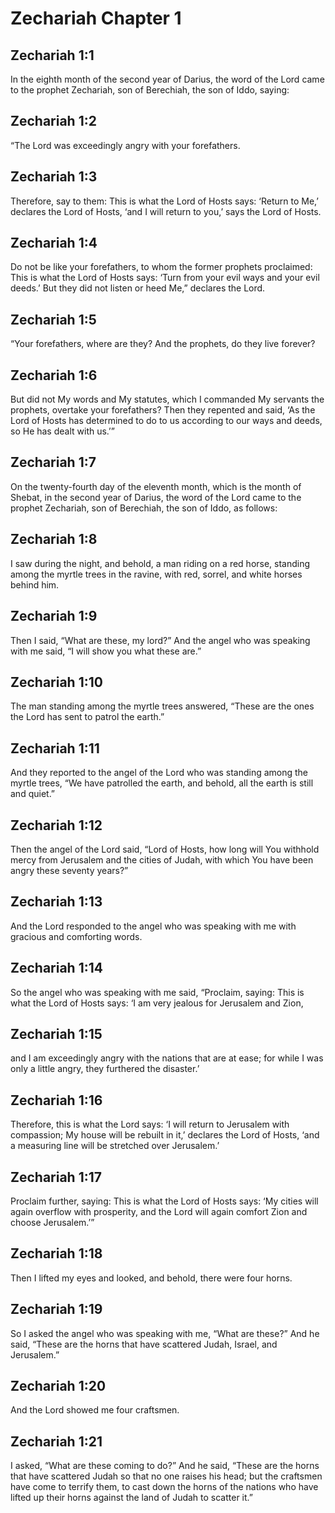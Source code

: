 # Zechariah Chapter 1

## Zechariah 1:1

In the eighth month of the second year of Darius, the word of the Lord came to the prophet Zechariah, son of Berechiah, the son of Iddo, saying:

## Zechariah 1:2

“The Lord was exceedingly angry with your forefathers.

## Zechariah 1:3

Therefore, say to them: This is what the Lord of Hosts says: ‘Return to Me,’ declares the Lord of Hosts, ‘and I will return to you,’ says the Lord of Hosts.

## Zechariah 1:4

Do not be like your forefathers, to whom the former prophets proclaimed: This is what the Lord of Hosts says: ‘Turn from your evil ways and your evil deeds.’ But they did not listen or heed Me,” declares the Lord.

## Zechariah 1:5

“Your forefathers, where are they? And the prophets, do they live forever?

## Zechariah 1:6

But did not My words and My statutes, which I commanded My servants the prophets, overtake your forefathers? Then they repented and said, ‘As the Lord of Hosts has determined to do to us according to our ways and deeds, so He has dealt with us.’”

## Zechariah 1:7

On the twenty-fourth day of the eleventh month, which is the month of Shebat, in the second year of Darius, the word of the Lord came to the prophet Zechariah, son of Berechiah, the son of Iddo, as follows:

## Zechariah 1:8

I saw during the night, and behold, a man riding on a red horse, standing among the myrtle trees in the ravine, with red, sorrel, and white horses behind him.

## Zechariah 1:9

Then I said, “What are these, my lord?” And the angel who was speaking with me said, “I will show you what these are.”

## Zechariah 1:10

The man standing among the myrtle trees answered, “These are the ones the Lord has sent to patrol the earth.”

## Zechariah 1:11

And they reported to the angel of the Lord who was standing among the myrtle trees, “We have patrolled the earth, and behold, all the earth is still and quiet.”

## Zechariah 1:12

Then the angel of the Lord said, “Lord of Hosts, how long will You withhold mercy from Jerusalem and the cities of Judah, with which You have been angry these seventy years?”

## Zechariah 1:13

And the Lord responded to the angel who was speaking with me with gracious and comforting words.

## Zechariah 1:14

So the angel who was speaking with me said, “Proclaim, saying: This is what the Lord of Hosts says: ‘I am very jealous for Jerusalem and Zion,

## Zechariah 1:15

and I am exceedingly angry with the nations that are at ease; for while I was only a little angry, they furthered the disaster.’

## Zechariah 1:16

Therefore, this is what the Lord says: ‘I will return to Jerusalem with compassion; My house will be rebuilt in it,’ declares the Lord of Hosts, ‘and a measuring line will be stretched over Jerusalem.’

## Zechariah 1:17

Proclaim further, saying: This is what the Lord of Hosts says: ‘My cities will again overflow with prosperity, and the Lord will again comfort Zion and choose Jerusalem.’”

## Zechariah 1:18

Then I lifted my eyes and looked, and behold, there were four horns.

## Zechariah 1:19

So I asked the angel who was speaking with me, “What are these?” And he said, “These are the horns that have scattered Judah, Israel, and Jerusalem.”

## Zechariah 1:20

And the Lord showed me four craftsmen.

## Zechariah 1:21

I asked, “What are these coming to do?” And he said, “These are the horns that have scattered Judah so that no one raises his head; but the craftsmen have come to terrify them, to cast down the horns of the nations who have lifted up their horns against the land of Judah to scatter it.”
